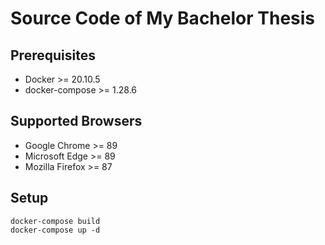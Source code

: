 # Source Code of My Bachelor Thesis

## Prerequisites

* Docker >= 20.10.5
* docker-compose >= 1.28.6

## Supported Browsers

* Google Chrome >= 89
* Microsoft Edge >= 89
* Mozilla Firefox >= 87

## Setup

```
docker-compose build
docker-compose up -d
```
